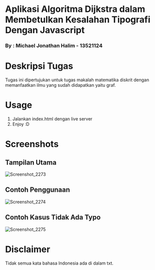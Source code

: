 # Aplikasi Algoritma Dijkstra dalam Membetulkan Kesalahan Tipografi Dengan Javascript
### By : Michael Jonathan Halim - 13521124

# Deskripsi Tugas
Tugas ini dipertujukan untuk tugas makalah matematika diskrit dengan memanfaatkan ilmu yang sudah didapatkan yaitu graf.

# Usage
1. Jalankan index.html dengan live server
2. Enjoy :D

# Screenshots
## Tampilan Utama
![Screenshot_2273](https://user-images.githubusercontent.com/87570374/205270378-2540bfcf-169b-4dc7-9ce9-3d147de8fb4f.png)

## Contoh Penggunaan
![Screenshot_2274](https://user-images.githubusercontent.com/87570374/205270400-2e615a06-9a2d-4443-949f-fab91709e35a.png)

## Contoh Kasus Tidak Ada Typo
![Screenshot_2275](https://user-images.githubusercontent.com/87570374/205270888-99d32e18-7f8f-431c-9f7e-5ac5f0d28b39.png)

# Disclaimer
Tidak semua kata bahasa Indonesia ada di dalam txt.
